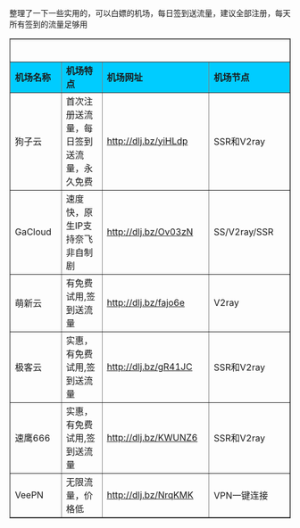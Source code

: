 整理了一下一些实用的，可以白嫖的机场，每日签到送流量，建议全部注册，每天所有签到的流量足够用

<table width="100%" border="1" align="center" cellpadding="10" cellspacing="0">
  <tr>
    <td colspan="4" align="center"><h2>
  </tr>
  <tr>
    <td width="215" bgcolor="#00CCFF"><strong>机场名称</strong></td>
    <td width="424" bgcolor="#00CCFF"><strong>机场特点</strong></td>
    <td width="359" bgcolor="#00CCFF"><strong>机场网址</strong></td>
    <td width="441" bgcolor="#00CCFF"><strong>机场节点</strong></td>
  </tr>
  <tr>
    <td>狗子云</td>
    <td>首次注册送流量，每日签到送流量，永久免费 </td>
    <td><a href="https://web.doggo.top/auth/register?code=GPpz" target="_blank">http://dlj.bz/yiHLdp</a></td>
    <td>SSR和V2ray</td>
  </tr>
  <tr>
    <td>GaCloud</td>
    <td>速度快，原生IP支持奈飞非自制剧</td>
    <td><a href="https://invitation.gacloud.ltd/auth/register?code=U0BQ" target="_blank">http://dlj.bz/Ov03zN</a></td>
    <td>SS/V2ray/SSR</td>
  </tr>
  <tr>
    <td>萌新云</td>
    <td>有免费试用,签到送流量</td>
    <td><a href="https://www.mxssr.xyz/auth/register?code=Ql9U" target="_blank">http://dlj.bz/fajo6e</a></td>
    <td>V2ray</td>
  </tr>
  <tr>
    <td>极客云</td>
    <td>实惠，有免费试用,签到送流量</td>
    <td><a href="https://jike.ph/auth/register?code=YmOv" target="_blank">http://dlj.bz/gR41JC</a></td>
    <td>SSR和V2ray</td>
  </tr>
  <tr>
    <td>速鹰666</td>
    <td>实惠，有免费试用,签到送流量</td>
    <td><a href="https://suying00.com/auth/register?code=mclu" target="_blank">http://dlj.bz/KWUNZ6</a></td>
    <td>SSR和V2ray</td>
  </tr>
  <tr>
    <td>VeePN</td>
    <td>无限流量，价格低</td>
    <td><a href="https://veepn.com/zh/refer-friend/ve-2dapf1bcy/" target="_blank">http://dlj.bz/NrqKMK</a></td>
    <td>VPN一键连接</td>
  </tr>
 
   
